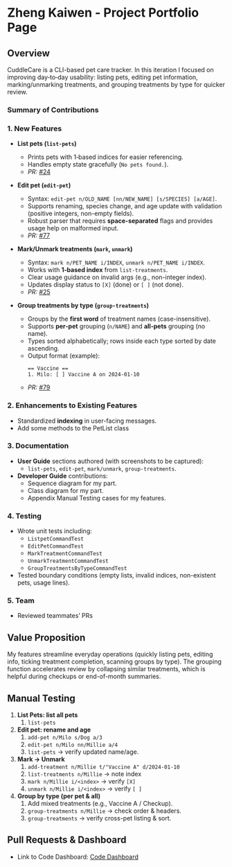 # Zheng Kaiwen - Project Portfolio Page

## Overview
CuddleCare is a CLI-based pet care tracker. In this iteration I focused on improving day‑to‑day usability: listing pets, editing pet information, marking/unmarking treatments, and grouping treatments by type for quicker review.

### Summary of Contributions
### 1. New Features
- **List pets (`list-pets`)**
    - Prints pets with 1‑based indices for easier referencing.
    - Handles empty state gracefully (`No pets found.`).
    - _PR:_ [#24](https://github.com/AY2526S1-CS2113-T11-4/tp/pull/24)

- **Edit pet (`edit-pet`)**
    - Syntax: `edit-pet n/OLD_NAME [nn/NEW_NAME] [s/SPECIES] [a/AGE]`.
    - Supports renaming, species change, and age update with validation (positive integers, non-empty fields).
    - Robust parser that requires **space-separated** flags and provides usage help on malformed input.
    - _PR:_ [#77](https://github.com/AY2526S1-CS2113-T11-4/tp/pull/77)

- **Mark/Unmark treatments (`mark`, `unmark`)**
    - Syntax: `mark n/PET_NAME i/INDEX`, `unmark n/PET_NAME i/INDEX`.
    - Works with **1‑based index** from `list-treatments`.
    - Clear usage guidance on invalid args (e.g., non-integer index).
    - Updates display status to `[X]` (done) or `[ ]` (not done).
    - _PR:_ [#25](https://github.com/AY2526S1-CS2113-T11-4/tp/pull/25)

- **Group treatments by type (`group-treatments`)**
    - Groups by the **first word** of treatment names (case-insensitive).
    - Supports **per‑pet** grouping (`n/NAME`) and **all‑pets** grouping (no name).
    - Types sorted alphabetically; rows inside each type sorted by date ascending.
    - Output format (example):
      ```
      == Vaccine ==
      1. Milo: [ ] Vaccine A on 2024-01-10
      ```
    - _PR:_ [#79](https://github.com/AY2526S1-CS2113-T11-4/tp/pull/79)

### 2. Enhancements to Existing Features
- Standardized **indexing** in user-facing messages.
- Add some methods to the PetList class

### 3. Documentation
- **User Guide** sections authored (with screenshots to be captured):
    - `list-pets`, `edit-pet`, `mark/unmark`, `group-treatments`.
- **Developer Guide** contributions:
    - Sequence diagram for my part.
    - Class diagram for my part.
    - Appendix Manual Testing cases for my features.

### 4. Testing
- Wrote unit tests including:
    - `ListpetCommandTest`
    - `EditPetCommandTest`
    - `MarkTreatmentCommandTest`
    - `UnmarkTreatmentCommandTest`
    - `GroupTreatmentsByTypeCommandTest`
- Tested boundary conditions (empty lists, invalid indices, non-existent pets, usage lines).

### 5. Team
- Reviewed teammates’ PRs

## Value Proposition
My features streamline everyday operations (quickly listing pets, editing info, ticking treatment completion, scanning groups by type). The grouping function accelerates review by collapsing similar treatments, which is helpful during checkups or end-of-month summaries.

## Manual Testing
1. **List Pets: list all pets**
    1. `list-pets`
2. **Edit pet: rename and age**
    1. `add-pet n/Milo s/Dog a/3`
    2. `edit-pet n/Milo nn/Millie a/4`
    3. `list-pets` → verify updated name/age.
3. **Mark → Unmark**
    1. `add-treatment n/Millie t/"Vaccine A" d/2024-01-10`
    2. `list-treatments n/Millie` → note index
    3. `mark n/Millie i/<index>` → verify `[X]`
    4. `unmark n/Millie i/<index>` → verify `[ ]`
4. **Group by type (per pet & all)**
    1. Add mixed treatments (e.g., Vaccine A / Checkup).
    2. `group-treatments n/Millie` → check order & headers.
    3. `group-treatments` → verify cross-pet listing & sort.

## Pull Requests & Dashboard
- Link to Code Dashboard: [Code Dashboard](https://nus-cs2113-ay2526s1.github.io/tp-dashboard/?search=&sort=groupTitle&sortWithin=title&timeframe=commit&mergegroup=&groupSelect=groupByRepos&breakdown=true&checkedFileTypes=docs~functional-code~test-code~other&since=2025-09-19T00%3A00%3A00&filteredFileName=&tabOpen=true&tabType=authorship&tabAuthor=Kevin88866&tabRepo=AY2526S1-CS2113-T11-4%2Ftp%5Bmaster%5D&authorshipIsMergeGroup=false&authorshipFileTypes=docs~functional-code~test-code&authorshipIsBinaryFileTypeChecked=false&authorshipIsIgnoredFilesChecked=false)